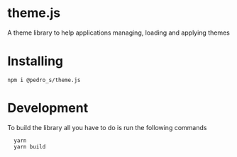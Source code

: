# theme.js
A theme library to help applications managing, loading and applying themes

# Installing
`npm i @pedro_s/theme.js`

# Development
To build the library all you have to do is run the following commands

```
  yarn
  yarn build
```

